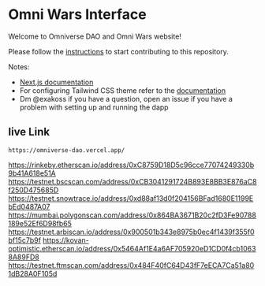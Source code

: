 # Omni Wars Interface

Welcome to Omniverse DAO and Omni Wars website!

Please follow the [instructions](./instructions.md) to start contributing to this repository.

Notes:
* [Next.js documentation](https://nextjs.org/docs/basic-features/pages)
* For configuring Tailwind CSS theme refer to the [documentation](https://tailwindcss.com/docs/theme)
* Dm @exakoss if you have a question, open an issue if you have a problem with setting up and running the dapp

## live Link

    https://omniverse-dao.vercel.app/


https://rinkeby.etherscan.io/address/0xC8759D18D5c96cce77074249330b9b41A618e51A
https://testnet.bscscan.com/address/0xCB3041291724B893E8BB3E876aC8f250D475685D
https://testnet.snowtrace.io/address/0xd88af13d0f204156BFad1680E1199EbEd0487A07
https://mumbai.polygonscan.com/address/0x864BA3671B20c2fD3Fe90788189e52Ef6D98fb65
https://testnet.arbiscan.io/address/0x900501b343e8975b0ec4f1439f355f0bf15c7b9f
https://kovan-optimistic.etherscan.io/address/0x5464Af1E4a6AF705920eD1CD0f4cb10638A89FD8
https://testnet.ftmscan.com/address/0x484F40fC64D43fF7eECA7Ca51a801dB28A0F105d